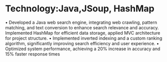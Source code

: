 # Technology:Java,JSoup, HashMap

• Developed a Java web search engine, integrating web crawling, pattern matching, and text conversion to
enhance search relevance and accuracy. Implemented HashMap for efficient data storage, applied MVC 
architecture for project structure.
• Implemented inverted indexing and a custom ranking algorithm, significantly improving search efficiency and
user experience.
• Optimized system performance, achieving a 20% increase in accuracy and 15% faster response times
